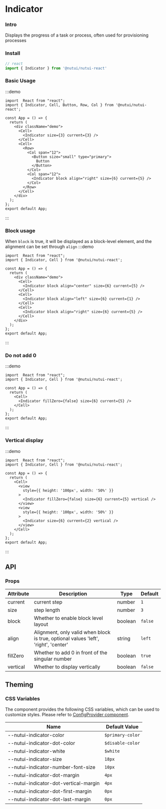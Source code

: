 # Indicator

### Intro

Displays the progress of a task or process, often used for provisioning processes

### Install

```javascript
// react
import { Indicator } from '@nutui/nutui-react'
```
### Basic Usage
:::demo
```tsx
import  React from "react";
import { Indicator, Cell, Button, Row, Col } from '@nutui/nutui-react';

const App = () => {
  return (
    <div className="demo">
      <Cell>
        <Indicator size={3} current={3} />
      </Cell>
      <Cell>
        <Row>
          <Col span="12">
            <Button size="small" type="primary">
              Button
            </Button>
          </Col>
          <Col span="12">
            <Indicator block align="right" size={6} current={5} />
          </Col>
        </Row>
      </Cell>
    </div>
  );
};
export default App;
```
:::
### Block usage
When `block` is true, it will be displayed as a block-level element, and the alignment can be set through `align`
:::demo
```tsx
import  React from "react";
import { Indicator, Cell } from '@nutui/nutui-react';

const App = () => {
  return (
    <div className="demo">
      <Cell>
        <Indicator block align="center" size={6} current={5} />
      </Cell>
      <Cell>
        <Indicator block align="left" size={6} current={1} />
      </Cell>
      <Cell>
        <Indicator block align="right" size={6} current={5} />
      </Cell>
    </div>
  );
};
export default App;
```
:::
### Do not add 0
:::demo
```tsx
import  React from "react";
import { Indicator, Cell } from '@nutui/nutui-react';

const App = () => {
  return (
    <Cell>
      <Indicator fillZero={false} size={6} current={5} />
    </Cell>
  );
};
export default App;
```
:::

### Vertical display
:::demo
```tsx
import  React from "react";
import { Indicator, Cell } from '@nutui/nutui-react';

const App = () => {
  return (
    <Cell>
      <view 
        style={{ height: '100px', width: '50%' }} 
      >
        <Indicator fillZero={false} size={6} current={5} vertical />
      </view>
      <view 
        style={{ height: '100px', width: '50%' }} 
      >
        <Indicator size={6} current={2} vertical />
      </view>
    </Cell>
  );
};
export default App;
```
:::
## API

### Props

| Attribute           | Description                             | Type                      | Default            |
|--------------|----------------------------------|--------|------------------|
| current  | current step               | number | `1`              |
| size       | step length                         | number | `3`               |
| block | Whether to enable block level layout     | boolean | `false` |
| align | Alignment, only valid when block is true, optional values 'left', 'right', 'center' | string | `left` |
| fillZero     | Whether to add 0 in front of the singular number                      | boolean | `true`        |
| vertical | Whether to display vertically     | boolean | `false` |


## Theming

### CSS Variables

The component provides the following CSS variables, which can be used to customize styles. Please refer to [ConfigProvider component](#/en-US/component/configprovider).

| Name | Default Value |
| --- | --- |
| --nutui-indicator-color | `$primary-color` |
| --nutui-indicator-dot-color | `$disable-color` |
| --nutui-indicator-white | `$white` |
| --nutui-indicator-size | `18px` |
| --nutui-indicator-number-font-size | `10px` |
| --nutui-indicator-dot-margin | `4px` |
| --nutui-indicator-dot-vertical-margin | `4px` |
| --nutui-indicator-dot-first-margin | `0px` |
| --nutui-indicator-dot-last-margin | `0px` |
